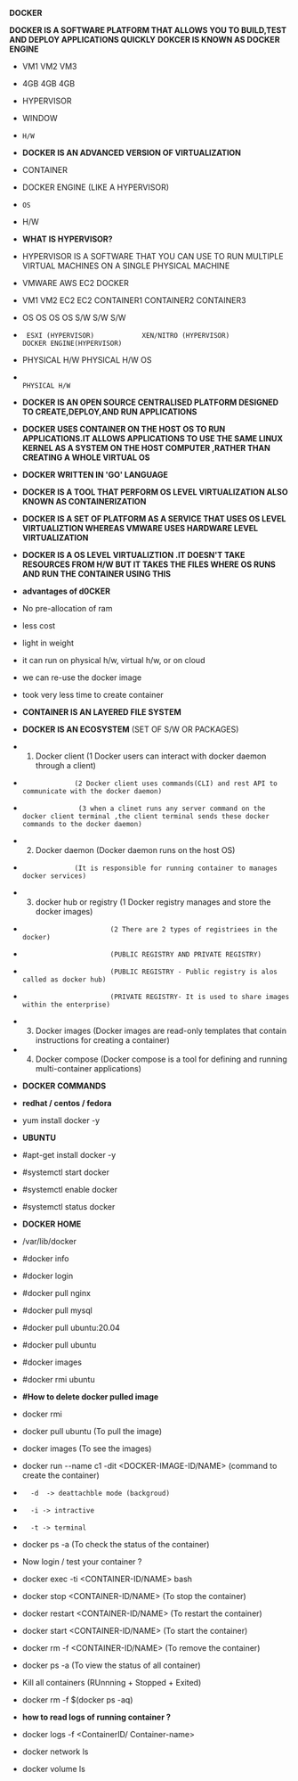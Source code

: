 **DOCKER**

**DOCKER IS A SOFTWARE PLATFORM THAT ALLOWS YOU TO BUILD,TEST AND DEPLOY APPLICATIONS QUICKLY**
**DOKCER IS KNOWN AS DOCKER ENGINE**

- VM1      VM2     VM3
- 4GB      4GB     4GB

-    HYPERVISOR

-    WINDOW

-     H/W


- **DOCKER IS AN ADVANCED VERSION OF VIRTUALIZATION**

-  CONTAINER
-  DOCKER ENGINE (LIKE A HYPERVISOR)
-     OS
-    H/W

- **WHAT IS HYPERVISOR?**

- HYPERVISOR IS A SOFTWARE THAT YOU CAN USE TO RUN MULTIPLE VIRTUAL MACHINES ON A SINGLE PHYSICAL MACHINE

-    VMWARE                        AWS EC2                                        DOCKER
-  VM1     VM2                 EC2          EC2                     CONTAINER1   CONTAINER2   CONTAINER3
-  OS       OS                 OS            OS                        S/W           S/W         S/W
-      ESXI (HYPERVISOR)            XEN/NITRO (HYPERVISOR)                   DOCKER ENGINE(HYPERVISOR)
-   PHYSICAL H/W                PHYSICAL H/W                                        OS         
-                                                                                 PHYSICAL H/W
- **DOCKER IS AN OPEN SOURCE CENTRALISED PLATFORM DESIGNED TO CREATE,DEPLOY,AND RUN APPLICATIONS**
- **DOCKER USES CONTAINER ON THE HOST OS TO RUN APPLICATIONS.IT ALLOWS APPLICATIONS TO USE THE SAME LINUX KERNEL AS A SYSTEM ON THE HOST COMPUTER ,RATHER THAN CREATING A WHOLE VIRTUAL OS**

- **DOCKER WRITTEN IN 'GO' LANGUAGE**

- **DOCKER IS A TOOL THAT PERFORM OS LEVEL VIRTUALIZATION ALSO KNOWN AS CONTAINERIZATION**

- **DOCKER IS A SET OF PLATFORM AS A SERVICE THAT USES OS LEVEL VIRTUALIZTION WHEREAS VMWARE USES HARDWARE LEVEL VIRTUALIZATION**

- **DOCKER IS A OS LEVEL VIRTUALIZTION .IT DOESN'T TAKE RESOURCES FROM H/W BUT IT TAKES THE FILES WHERE OS RUNS AND RUN THE CONTAINER USING THIS**

- **advantages of d0CKER**
-  No pre-allocation of ram
-  less cost
- light in weight
- it can run on physical h/w, virtual h/w, or on cloud
- we can re-use the docker image
- took very less time to create container

- **CONTAINER IS AN LAYERED FILE SYSTEM**

- **DOCKER IS AN ECOSYSTEM** (SET OF S/W OR PACKAGES)
- 1) Docker client (1 Docker users can interact with docker daemon through a client)
-                  (2 Docker client uses commands(CLI) and rest API to communicate with the docker daemon)  
-                   (3 when a clinet runs any server command on the docker client terminal ,the client terminal sends these docker commands to the docker daemon)

- 2) Docker daemon (Docker daemon runs on the host OS)
-                  (It is responsible for running container to manages docker services)
- 3) docker hub or registry (1 Docker registry manages and store the docker images)
-                           (2 There are 2 types of registriees in the docker)
-                           (PUBLIC REGISTRY AND PRIVATE REGISTRY)
-                           (PUBLIC REGISTRY - Public registry is alos called as docker hub)
-                           (PRIVATE REGISTRY- It is used to share images within the enterprise)
- 3) Docker images (Docker images are read-only templates that contain instructions for creating a container)
- 4) Docker compose (Docker compose is a tool for defining and running multi-container applications)

- **DOCKER COMMANDS**
- **redhat / centos / fedora** 
	
-	yum install docker -y

- **UBUNTU** 
- #apt-get install docker -y

- #systemctl  start docker

- #systemctl  enable  docker
	
- #systemctl status  docker

- **DOCKER HOME**
- /var/lib/docker

- #docker info 

- #docker login

- #docker pull nginx

- #docker pull mysql 

- #docker pull ubuntu:20.04

- #docker pull ubuntu

- #docker images 

- #docker rmi ubuntu 

- **#How to delete docker pulled image**
	
- 	docker rmi  <DOCKER-IMAGE-NAME>

- docker pull ubuntu  (To pull the image)

- docker images (To see the images)

- docker run --name c1 -dit <DOCKER-IMAGE-ID/NAME>  (command to create the container)

-		-d  -> deattachble mode (backgroud)
-		-i -> intractive
-		-t -> terminal 

- docker ps -a (To check the status of the container)

- Now login / test your container ?

- docker exec -ti <CONTAINER-ID/NAME>   bash 

- docker stop  <CONTAINER-ID/NAME> (To stop the container)

- docker restart <CONTAINER-ID/NAME> (To restart the container)

- docker start  <CONTAINER-ID/NAME>  (To start the container)

- docker rm  -f  <CONTAINER-ID/NAME> (To remove the container)

- docker ps -a  (To view the status of all container)

- Kill all containers (RUnnning  + Stopped + Exited)

-	docker rm -f  $(docker ps -aq)

- **how to read logs of running container ?**

-	docker logs  -f  <ContainerID/ Container-name> 

-  docker network ls

-  docker volume ls
